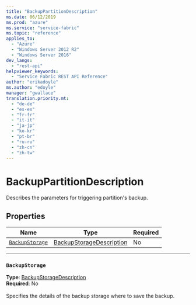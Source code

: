 ```yaml
---
title: "BackupPartitionDescription"
ms.date: 06/12/2019
ms.prod: "azure"
ms.service: "service-fabric"
ms.topic: "reference"
applies_to: 
  - "Azure"
  - "Windows Server 2012 R2"
  - "Windows Server 2016"
dev_langs: 
  - "rest-api"
helpviewer_keywords: 
  - "Service Fabric REST API Reference"
author: "erikadoyle"
ms.author: "edoyle"
manager: "gwallace"
translation.priority.mt: 
  - "de-de"
  - "es-es"
  - "fr-fr"
  - "it-it"
  - "ja-jp"
  - "ko-kr"
  - "pt-br"
  - "ru-ru"
  - "zh-cn"
  - "zh-tw"
---
```

# BackupPartitionDescription

Describes the parameters for triggering partition's backup.

## Properties
| Name | Type | Required |
| --- | --- | --- |
| [`BackupStorage`](#backupstorage) | [BackupStorageDescription](sfclient-v65-model-backupstoragedescription.md) | No |

____
### `BackupStorage`
__Type__: [BackupStorageDescription](sfclient-v65-model-backupstoragedescription.md) <br/>
__Required__: No<br/>
<br/>
Specifies the details of the backup storage where to save the backup.
